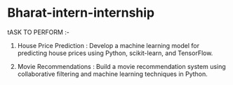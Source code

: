 # Bharat-intern-internship

tASK TO PERFORM :-

1. House Price Prediction :
Develop a machine learning model for
predicting house prices using Python,
scikit-learn, and TensorFlow.

2. Movie Recommendations :
Build a movie recommendation system
using collaborative filtering and machine
learning techniques in Python.
